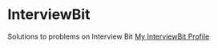 # InterviewBit
Solutions to problems on Interview Bit
[My InterviewBit Profile](https://www.interviewbit.com/courses/programming/)
